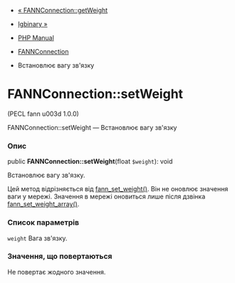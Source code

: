- [« FANNConnection::getWeight](fannconnection.getweight.md)
- [Igbinary »](book.igbinary.md)

- [PHP Manual](index.md)
- [FANNConnection](class.fannconnection.md)
- Встановлює вагу зв'язку

# FANNConnection::setWeight

(PECL fann u003d 1.0.0)

FANNConnection::setWeight — Встановлює вагу зв'язку

### Опис

public **FANNConnection::setWeight**(float `$weight`): void

Встановлює вагу зв'язку.

Цей метод відрізняється від
[fann_set_weight()](function.fann-set-weight.md). Він не оновлює
значення ваги у мережі. Значення в мережі оновиться лише після дзвінка
[fann_set_weight_array()](function.fann-set-weight-array.md).

### Список параметрів

`weight`
Вага зв'язку.

### Значення, що повертаються

Не повертає жодного значення.
